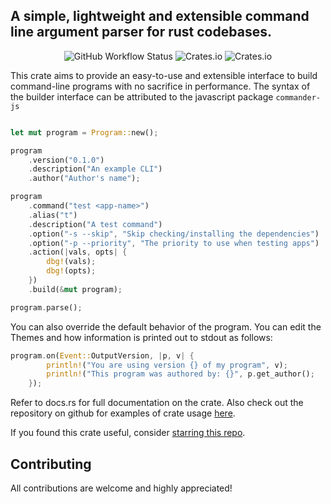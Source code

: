 ## A simple, lightweight and extensible command line argument parser for rust codebases.

<p align="center" > 
<img alt="GitHub Workflow Status" src="https://img.shields.io/github/workflow/status/ndaba1/cmder/cmder-ci-workflow">
<img alt="Crates.io" src="https://img.shields.io/crates/d/cmder">
<img alt="Crates.io" src="https://img.shields.io/crates/v/cmder">
</p>

This crate aims to provide an easy-to-use and extensible interface to build command-line programs with no sacrifice in performance. The syntax of the builder interface can be attributed to the javascript package `commander-js`

```rust

let mut program = Program::new();

program
    .version("0.1.0")
    .description("An example CLI")
    .author("Author's name");

program
    .command("test <app-name>")
    .alias("t")
    .description("A test command")
    .option("-s --skip", "Skip checking/installing the dependencies")
    .option("-p --priority", "The priority to use when testing apps")
    .action(|vals, opts| {
        dbg!(vals);
        dbg!(opts);
    })
    .build(&mut program);

program.parse();

```

You can also override the default behavior of the program. You can edit the Themes and how information is printed out to stdout as follows:

```rust
program.on(Event::OutputVersion, |p, v| {
        println!("You are using version {} of my program", v);
        println!("This program was authored by: {}", p.get_author();
    });
```

Refer to docs.rs for full documentation on the crate. Also check out the repository on github for examples of crate usage [here](https://github.com/ndaba1/cmder/tree/main/examples).

If you found this crate useful, consider [starring this repo](https://github.com/ndaba1/cmder/stargazers).

## Contributing

All contributions are welcome and highly appreciated!
